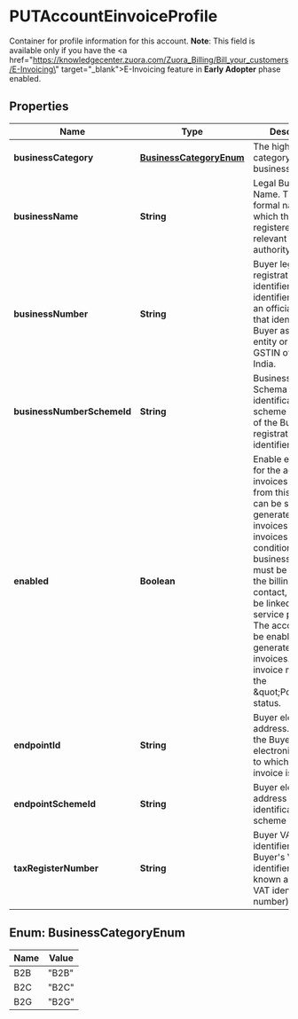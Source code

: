 

# PUTAccountEinvoiceProfile

Container for profile information for this account.  **Note**: This field is available only if you have the <a href=\"https://knowledgecenter.zuora.com/Zuora_Billing/Bill_your_customers/E-Invoicing\" target=\"_blank\">E-Invoicing</a> feature in **Early Adopter** phase enabled. 

## Properties

| Name | Type | Description | Notes |
|------------ | ------------- | ------------- | -------------|
|**businessCategory** | [**BusinessCategoryEnum**](#BusinessCategoryEnum) | The high-level category of the business.  |  [optional] |
|**businessName** | **String** | Legal Business Name. The full formal name by which the Buyer is registered with the relevant legal authority.  |  [optional] |
|**businessNumber** | **String** | Buyer legal registration identifier. An identifier issued by an official registrar that identifies the Buyer as a legal entity or person. GSTIN of buyer for India.  |  [optional] |
|**businessNumberSchemeId** | **String** | Business Number Schema Id. The identification scheme identifier of the Buyer legal registration identifier.  |  [optional] |
|**enabled** | **Boolean** | Enable e-invoice for the account. All invoices generated from this account can be submitted to generate e-invoices when invoices meet the conditions: A business region must be created for the billing country contact, and it must be linked to a service provider. The account must be enabled to generate e-invoices. The invoice must be in the \&quot;Posted\&quot; status.  |  [optional] |
|**endpointId** | **String** | Buyer electronic address.Identifies the Buyer&#39;s electronic address to which the invoice is delivered.  |  [optional] |
|**endpointSchemeId** | **String** | Buyer electronic address identification scheme identifier.  |  [optional] |
|**taxRegisterNumber** | **String** | Buyer VAT identifier. The Buyer&#39;s VAT identifier (also known as Buyer VAT identification number).  |  [optional] |



## Enum: BusinessCategoryEnum

| Name | Value |
|---- | -----|
| B2B | &quot;B2B&quot; |
| B2C | &quot;B2C&quot; |
| B2G | &quot;B2G&quot; |



